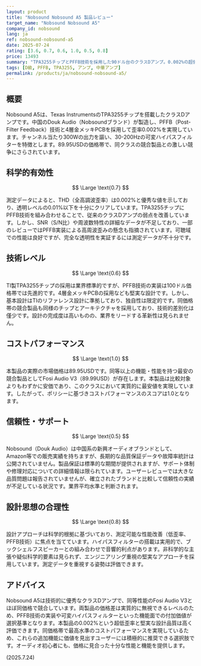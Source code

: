 ```yaml
---
layout: product
title: "Nobsound Nobsound A5 製品レビュー"
target_name: "Nobsound Nobsound A5"
company_id: nobsound
lang: ja
ref: nobsound-nobsound-a5
date: 2025-07-24
rating: [3.6, 0.7, 0.6, 1.0, 0.5, 0.8]
price: 13493
summary: "TPA3255チップとPFFB技術を採用した90ドル台のクラスDアンプ。0.002%の超低歪率を実現し、同等価格帯の競合製品と僅差の価格競争を展開。"
tags: [D級, PFFB, TPA3255, アンプ, 中華アンプ]
permalink: /products/ja/nobsound-nobsound-a5/
---
```

## 概要

Nobsound A5は、Texas InstrumentsのTPA3255チップを搭載したクラスDアンプです。中国のDouk Audio（Nobsoundブランド）が製造し、PFFB（Post-Filter Feedback）技術と4層金メッキPCBを採用して歪率0.002%を実現しています。チャンネル当たり300Wの出力を謳い、30-200Hzの可変ハイパスフィルターを特徴とします。89.95USDの価格帯で、同クラスの競合製品との激しい競争にさらされています。

## 科学的有効性

$$ \Large \text{0.7} $$

測定データによると、THD（全高調波歪率）は0.002%と優秀な値を示しており、透明レベルの0.01%以下を十分にクリアしています。TPA3255チップにPFFB技術を組み合わせることで、従来のクラスDアンプの弱点を改善しています。しかし、SNR（S/N比）や周波数特性の詳細なデータが不足しており、一部のレビューではPFFB実装による高周波歪みの懸念も指摘されています。可聴域での性能は良好ですが、完全な透明性を実証するには測定データが不十分です。

## 技術レベル

$$ \Large \text{0.6} $$

TI製TPA3255チップの採用は業界標準的ですが、PFFB技術の実装は100ドル価格帯では先進的です。4層金メッキPCBの採用なども堅実な設計です。しかし、基本設計はTIのリファレンス設計に準拠しており、独自性は限定的です。同価格帯の競合製品も同様のチップとアーキテクチャを採用しており、技術的差別化は僅少です。設計の完成度は高いものの、業界をリードする革新性は見られません。

## コストパフォーマンス

$$ \Large \text{1.0} $$

本製品の実際の市場価格は89.95USDです。同等以上の機能・性能を持つ最安の競合製品としてFosi Audio V3（89.99USD）が存在します。本製品は比較対象よりもわずかに安価であり、このクラスにおいて実質的に最安値を実現しています。したがって、ポリシーに基づきコストパフォーマンスのスコアは1.0となります。

## 信頼性・サポート

$$ \Large \text{0.5} $$

Nobsound（Douk Audio）は中国系の新興オーディオブランドとして、Amazon等での販売実績を持ちますが、長期的な品質保証データや故障率統計は公開されていません。製品保証は標準的な期間が提供されますが、サポート体制や修理対応についての詳細情報は限られています。ユーザーレビューでは大きな品質問題は報告されていませんが、確立されたブランドと比較して信頼性の実績が不足している状況です。業界平均水準と判断されます。

## 設計思想の合理性

$$ \Large \text{0.8} $$

設計アプローチは科学的根拠に基づいており、測定可能な性能改善（低歪率、PFFB技術）に焦点を当てています。ハイパスフィルターの搭載は実用的で、ブックシェルフスピーカーとの組み合わせで音響的利点があります。非科学的な主張や疑似科学的要素は見られず、エンジニアリング重視の堅実なアプローチを採用しています。測定データを重視する姿勢は評価できます。

## アドバイス

Nobsound A5は技術的に優秀なクラスDアンプで、同等性能のFosi Audio V3とほぼ同価格で競合しています。両製品の価格差は実質的に無視できるレベルのため、PFFB技術の実装や可変ハイパスフィルターといった機能面での付加価値が選択基準となります。本製品の0.002%という超低歪率と堅実な設計品質は高く評価できます。同価格帯で最高水準のコストパフォーマンスを実現しているため、これらの追加機能に価値を見出すユーザーには積極的に推奨できる選択肢です。オーディオ初心者にも、価格に見合った十分な性能と機能を提供します。

(2025.7.24)
